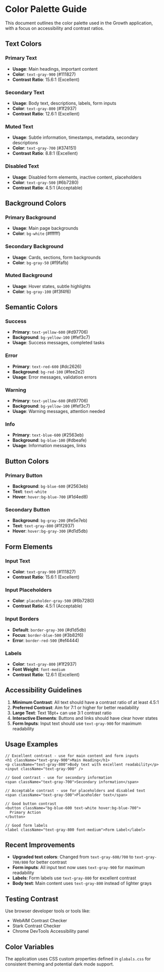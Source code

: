 # Color Palette Guide

This document outlines the color palette used in the Growth application, with a focus on accessibility and contrast ratios.

## Text Colors

### Primary Text
- **Usage**: Main headings, important content
- **Color**: `text-gray-900` (#111827)
- **Contrast Ratio**: 15.6:1 (Excellent)

### Secondary Text
- **Usage**: Body text, descriptions, labels, form inputs
- **Color**: `text-gray-800` (#1f2937)
- **Contrast Ratio**: 12.6:1 (Excellent)

### Muted Text
- **Usage**: Subtle information, timestamps, metadata, secondary descriptions
- **Color**: `text-gray-700` (#374151)
- **Contrast Ratio**: 8.8:1 (Excellent)

### Disabled Text
- **Usage**: Disabled form elements, inactive content, placeholders
- **Color**: `text-gray-500` (#6b7280)
- **Contrast Ratio**: 4.5:1 (Acceptable)

## Background Colors

### Primary Background
- **Usage**: Main page backgrounds
- **Color**: `bg-white` (#ffffff)

### Secondary Background
- **Usage**: Cards, sections, form backgrounds
- **Color**: `bg-gray-50` (#f9fafb)

### Muted Background
- **Usage**: Hover states, subtle highlights
- **Color**: `bg-gray-100` (#f3f4f6)

## Semantic Colors

### Success
- **Primary**: `text-yellow-600` (#d97706)
- **Background**: `bg-yellow-100` (#fef3c7)
- **Usage**: Success messages, completed tasks

### Error
- **Primary**: `text-red-600` (#dc2626)
- **Background**: `bg-red-100` (#fee2e2)
- **Usage**: Error messages, validation errors

### Warning
- **Primary**: `text-yellow-600` (#d97706)
- **Background**: `bg-yellow-100` (#fef3c7)
- **Usage**: Warning messages, attention needed

### Info
- **Primary**: `text-blue-600` (#2563eb)
- **Background**: `bg-blue-100` (#dbeafe)
- **Usage**: Information messages, links

## Button Colors

### Primary Button
- **Background**: `bg-blue-600` (#2563eb)
- **Text**: `text-white`
- **Hover**: `hover:bg-blue-700` (#1d4ed8)

### Secondary Button
- **Background**: `bg-gray-200` (#e5e7eb)
- **Text**: `text-gray-800` (#1f2937)
- **Hover**: `hover:bg-gray-300` (#d1d5db)

## Form Elements

### Input Text
- **Color**: `text-gray-900` (#111827)
- **Contrast Ratio**: 15.6:1 (Excellent)

### Input Placeholders
- **Color**: `placeholder-gray-500` (#6b7280)
- **Contrast Ratio**: 4.5:1 (Acceptable)

### Input Borders
- **Default**: `border-gray-300` (#d1d5db)
- **Focus**: `border-blue-500` (#3b82f6)
- **Error**: `border-red-500` (#ef4444)

### Labels
- **Color**: `text-gray-800` (#1f2937)
- **Font Weight**: `font-medium`
- **Contrast Ratio**: 12.6:1 (Excellent)

## Accessibility Guidelines

1. **Minimum Contrast**: All text should have a contrast ratio of at least 4.5:1
2. **Preferred Contrast**: Aim for 7:1 or higher for better readability
3. **Large Text**: Text 18pt+ can use 3:1 contrast ratio
4. **Interactive Elements**: Buttons and links should have clear hover states
5. **Form Inputs**: Input text should use `text-gray-900` for maximum readability

## Usage Examples

```tsx
// Excellent contrast - use for main content and form inputs
<h1 className="text-gray-900">Main Heading</h1>
<p className="text-gray-800">Body text with excellent readability</p>
<input className="text-gray-900" />

// Good contrast - use for secondary information
<span className="text-gray-700">Secondary information</span>

// Acceptable contrast - use for placeholders and disabled text
<span className="text-gray-500">Placeholder text</span>

// Good button contrast
<button className="bg-blue-600 text-white hover:bg-blue-700">
  Primary Action
</button>

// Good form labels
<label className="text-gray-800 font-medium">Form Label</label>
```

## Recent Improvements

- **Upgraded text colors**: Changed from `text-gray-600/700` to `text-gray-700/800` for better contrast
- **Form inputs**: All input text now uses `text-gray-900` for maximum readability
- **Labels**: Form labels use `text-gray-800` for excellent contrast
- **Body text**: Main content uses `text-gray-800` instead of lighter grays

## Testing Contrast

Use browser developer tools or tools like:
- WebAIM Contrast Checker
- Stark Contrast Checker
- Chrome DevTools Accessibility panel

## Color Variables

The application uses CSS custom properties defined in `globals.css` for consistent theming and potential dark mode support. 